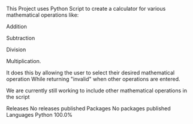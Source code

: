 This Project uses Python Script to create a calculator for various mathematical operations like:

Addition

Subtraction

Division

Multiplication.

It does this by allowing the user to select their desired mathematical operation While returning "invalid" when other operations are entered.

We are currently still working to include other mathematical operations in the script

Releases
No releases published
Packages
No packages published
Languages
Python
100.0%
